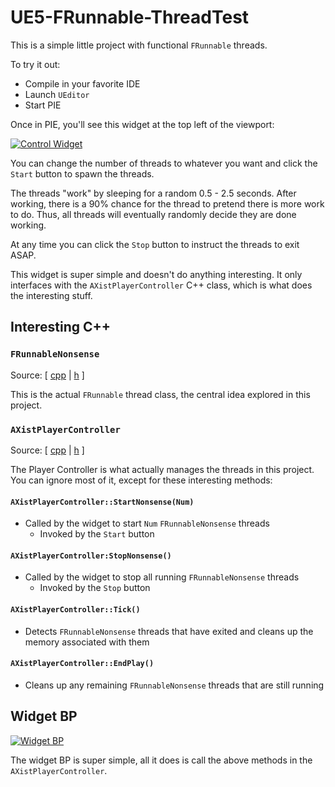 # UE5-FRunnable-ThreadTest

This is a simple little project with functional `FRunnable` threads.

To try it out:

- Compile in your favorite IDE
- Launch `UEditor`
- Start PIE

Once in PIE, you'll see this widget at the top left of the viewport:

[![Control Widget](./blob/main/Images/StartStopWidget.png)](./blob/main/Images/StartStopWidget.png)

You can change the number of threads to whatever you want and click the `Start` button to spawn the threads.

The threads "work" by sleeping for a random 0.5 - 2.5 seconds.
After working, there is a 90% chance for the thread to pretend there is more work to do.
Thus, all threads will eventually randomly decide they are done working.

At any time you can click the `Stop` button to instruct the threads to exit ASAP.

This widget is super simple and doesn't do anything interesting.
It only interfaces with the `AXistPlayerController` C++ class, which is what does the interesting stuff.

## Interesting C++

### `FRunnableNonsense`

Source:
&#91;
[cpp](./blob/main/Source/ThreadTest/RunnableNonsense.cpp) |
[h](./blob/main/Source/ThreadTest/RunnableNonsense.h)
&#93;

This is the actual `FRunnable` thread class, the central idea explored in this project.

### `AXistPlayerController`

Source:
&#91;
[cpp](./blob/main/Source/ThreadTest/XistPlayerController.cpp) |
[h](./blob/main/Source/ThreadTest/XistPlayerController.h)
&#93;

The Player Controller is what actually manages the threads in this project.
You can ignore most of it, except for these interesting methods:

#### `AXistPlayerController::StartNonsense(Num)`

- Called by the widget to start `Num` `FRunnableNonsense` threads
  - Invoked by the `Start` button

#### `AXistPlayerController:StopNonsense()`

- Called by the widget to stop all running `FRunnableNonsense` threads
  - Invoked by the `Stop` button

#### `AXistPlayerController::Tick()`

- Detects `FRunnableNonsense` threads that have exited and cleans up the memory associated with them

#### `AXistPlayerController::EndPlay()`

- Cleans up any remaining `FRunnableNonsense` threads that are still running

## Widget BP

[![Widget BP](./blob/main/Images/WidgetBP.png)](./blob/main/Images/WidgetBP.png)

The widget BP is super simple, all it does is call the above methods
in the `AXistPlayerController`.
